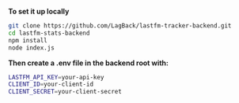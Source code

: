 **To set it up locally**
```bash
git clone https://github.com/LagBack/lastfm-tracker-backend.git
cd lastfm-stats-backend
npm install
node index.js
```

**Then create a .env file in the backend root with:**
```bash
LASTFM_API_KEY=your-api-key
CLIENT_ID=your-client-id
CLIENT_SECRET=your-client-secret
```

